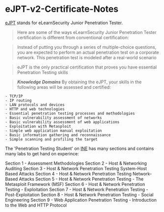 # eJPT-v2-Certificate-Notes
[eJPT](https://elearnsecurity.com/product/ejpt-certification/) stands for eLearnSecurity Junior Penetration Tester.

> Here are some of the ways eLearnSecurity Junior Penetration Tester certification is different from conventional certification:

> Instead of putting you through a series of multiple-choice questions, you are expected to perform an actual penetration test on a corporate network. This penetration test is modeled after a real-world scenario

> eJPT is the only practical certification that proves you have essential Penetration Testing skills

> ***Knowledge Domains***
> By obtaining the eJPT, your skills in the following areas will be assessed and certified:

	- TCP/IP
	- IP routing
	- LAN protocols and devices
	- HTTP and web technologies
	- Essential penetration testing processes and methodologies
	- Basic vulnerability assessment of networks
	- Basic vulnerability assessment of web applications
	- Exploitation with Metasploit
	- Simple web application manual exploitation
	- Basic information gathering and reconnaissance
	- Simple scanning and profiling the target

The 'Penetration Testing Student' on [INE](https://my.ine.com/CyberSecurity/learning-paths/61f88d91-79ff-4d8f-af68-873883dbbd8c/penetration-testing-student) has many sections and contains many labs to get hand on experince:

Section 1 - Assessment Methodologies
Section 2 - Host & Networking Auditing
Section 3 - Host & Network Penetration Testing System-Host Based Attacks
Section 4 - Host & Network Penetration Testing Network-Based Attacks
Section 5 - Host & Network Penetration Testing -  The Metasploit Framework (MSF)
Section 6 - Host & Network Penetration Testing - Exploitation
Section 7 - Host & Network Penetration Testing - Post-Exploitation
Section 8 - Host & Network Penetration Testing - Social Engineering
Section 9 - Web Application Penetration Testing - Introduction to the Web and HTTP Protocol

